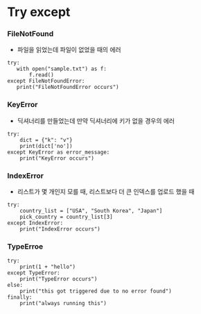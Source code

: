 Try except
 ==

 ### FileNotFound
 + 파일을 읽었는데 파일이 없었을 때의 에러 
 ```
 try:
    with open("sample.txt") as f:
        f.read()
except FileNotFoundError:
    print("FileNotFoundError occurs")
```

### KeyError
+ 딕셔너리를 만들었는데 만약 딕셔너리에 키가 없을 경우의 에러
```
try:
    dict = {"k": "v"}
    print(dict['no'])
except KeyError as error_message:
    print("KeyError occurs")
```

### IndexError
+ 리스트가 몇 개인지 모를 때, 리스트보다 더 큰 인덱스를 업로드 했을 때
```
try:
    country_list = ["USA", "South Korea", "Japan"]
    pick_country = country_list[3]
except IndexError:
    print("IndexError occurs")
```

### TypeErroe
```
try:
    print(1 + "hello")
except TypeError:
    print("TypeError occurs")
else:
    print("this got triggered due to no error found")
finally:
    print("always running this")
```

